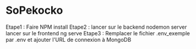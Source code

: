 # SoPekocko

Etape1 : Faire NPM install
Etape2 : lancer sur le backend nodemon server
         lancer sur le frontend ng serve
Etape3 : Remplacer le fichier .env_exemple par .env et ajouter l'URL de connexion à MongoDB
